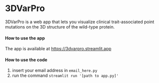 # 3DVarPro
3DVarPro is a web app that lets you visualize clinical trait-associated point mutations on the 3D structure of the wild-type protein.

#### How to use the app
The app is available at https://3dvarpro.streamlit.app

#### How to use the code
1. insert your email address in <code>email_here.py</code>
2. run the command <code>streamlit run '[path to app.py]'</code>
